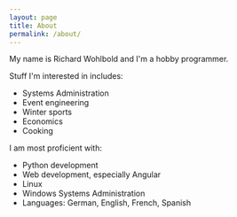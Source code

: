 ```yaml
---
layout: page
title: About
permalink: /about/
---
```


My name is Richard Wohlbold and I'm a hobby programmer.

Stuff I'm interested in includes:
* Systems Administration
* Event engineering
* Winter sports
* Economics
* Cooking


I am most proficient with:
* Python development
* Web development, especially Angular
* Linux
* Windows Systems Administration
* Languages: German, English, French, Spanish
